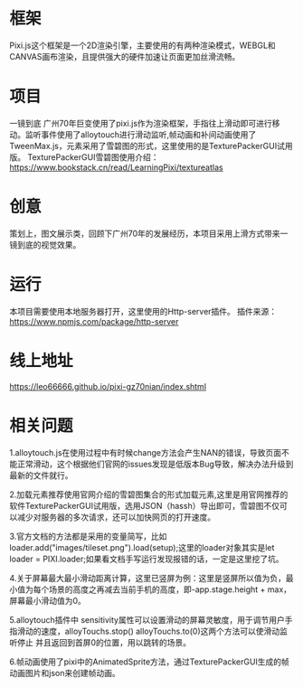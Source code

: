 # 框架
Pixi.js这个框架是一个2D渲染引擎，主要使用的有两种渲染模式，WEBGL和CANVAS画布渲染，且提供强大的硬件加速让页面更加丝滑流畅。

# 项目
一镜到底 广州70年巨变使用了pixi.js作为渲染框架，手指往上滑动即可进行移动。监听事件使用了alloytouch进行滑动监听,帧动画和补间动画使用了TweenMax.js，元素采用了雪碧图的形式，这里使用的是TexturePackerGUI试用版。
TexturePackerGUI雪碧图使用介绍：https://www.bookstack.cn/read/LearningPixi/textureatlas

# 创意
策划上，图文展示类，回顾下广州70年的发展经历，本项目采用上滑方式带来一镜到底的视觉效果。

# 运行
本项目需要使用本地服务器打开，这里使用的Http-server插件。
插件来源： https://www.npmjs.com/package/http-server

# 线上地址
https://leo66666.github.io/pixi-gz70nian/index.shtml

# 相关问题
1.alloytouch.js在使用过程中有时候change方法会产生NAN的错误，导致页面不能正常滑动，这个根据他们官网的issues发现是低版本Bug导致，解决办法升级到最新的文件就行。

2.加载元素推荐使用官网介绍的雪碧图集合的形式加载元素,这里是用官网推荐的软件TexturePackerGUI试用版，选用JSON（hassh）导出即可，雪碧图不仅可以减少对服务器的多次请求，还可以加快网页的打开速度。

3.官方文档的方法都是采用的变量简写，比如loader.add("images/tileset.png").load(setup);这里的loader对象其实是let loader = PIXI.loader;如果看文档手写运行发现报错的话，一定是这里挖了坑。

4.关于屏幕最大最小滑动距离计算，这里已竖屏为例：这里是竖屏所以值为负，最小值为每个场景的高度之再减去当前手机的高度，即-app.stage.height + max，屏幕最小滑动值为0。

5.alloytouch插件中 sensitivity属性可以设置滑动的屏幕灵敏度，用于调节用户手指滑动的速度，alloyTouchs.stop() alloyTouchs.to(0)这两个方法可以使滑动监听停止 并且返回到首屏0的位置，用以跳转的场景。

6.帧动画使用了pixi中的AnimatedSprite方法，通过TexturePackerGUI生成的帧动画图片和json来创建帧动画。

